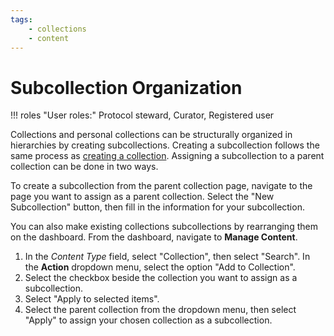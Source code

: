 ```yaml
---
tags: 
    - collections
    - content
---
```

# Subcollection Organization

!!! roles "User roles:" 
    Protocol steward, Curator, Registered user

Collections and personal collections can be structurally organized in hierarchies by creating subcollections. Creating a subcollection follows the same process as [creating a collection](CreateCollection.md). Assigning a subcollection to a parent collection can be done in two ways. 

To create a subcollection from the parent collection page, navigate to the page you want to assign as a parent collection. Select the "New Subcollection" button, then fill in the information for your subcollection.

You can also make existing collections subcollections by rearranging them on the dashboard. From the dashboard, navigate to **Manage Content**. 

1. In the *Content Type* field, select "Collection", then select "Search". In the **Action** dropdown menu, select the option "Add to Collection".
2. Select the checkbox beside the collection you want to assign as a subcollection. 
3. Select "Apply to selected items". 
4. Select the parent collection from the dropdown menu, then select "Apply" to assign your chosen collection as a subcollection.